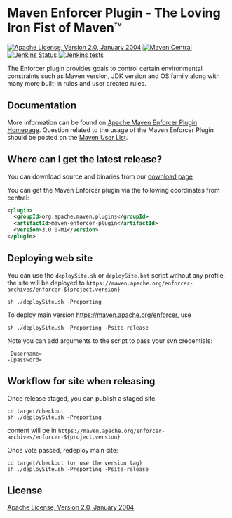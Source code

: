 <!---
 Licensed to the Apache Software Foundation (ASF) under one or more
 contributor license agreements.  See the NOTICE file distributed with
 this work for additional information regarding copyright ownership.
 The ASF licenses this file to You under the Apache License, Version 2.0
 (the "License"); you may not use this file except in compliance with
 the License.  You may obtain a copy of the License at

      http://www.apache.org/licenses/LICENSE-2.0

 Unless required by applicable law or agreed to in writing, software
 distributed under the License is distributed on an "AS IS" BASIS,
 WITHOUT WARRANTIES OR CONDITIONS OF ANY KIND, either express or implied.
 See the License for the specific language governing permissions and
 limitations under the License.
-->
Maven Enforcer Plugin - The Loving Iron Fist of Maven™
======================================================

[![Apache License, Version 2.0, January 2004](https://img.shields.io/github/license/apache/maven-enforcer.svg?label=License)][license]
[![Maven Central](https://img.shields.io/maven-central/v/org.apache.maven.plugins/maven-enforcer-plugin.svg?label=Maven%20Central)](https://search.maven.org/#search%7Cga%7C1%7Cg%3A%22org.apache.maven.plugins%22%20a%3A%22maven-enforcer-plugin%22)
[![Jenkins Status](https://img.shields.io/jenkins/s/https/builds.apache.org/view/M-R/view/Maven/job/maven-box/job/maven-enforcer/job/master.svg?style=flat-square)][build]
[![Jenkins tests](https://img.shields.io/jenkins/t/https/builds.apache.org/view/M-R/view/Maven/job/maven-box/job/maven-enforcer/job/master.svg?style=flat-square)][test-results]

The Enforcer plugin provides goals to control certain environmental constraints
such as Maven version, JDK version and OS family along with many more built-in
rules and user created rules.

Documentation
-------------

More information can be found on [Apache Maven Enforcer Plugin Homepage][enforcer-home].
Question related to the usage of the Maven Enforcer Plugin should be posted on
the [Maven User List][users-list].


Where can I get the latest release?
-----------------------------------
You can download source and binaries from our [download page][enforcer-download]

You can get the Maven Enforcer plugin via the following coordinates from central:

```xml
<plugin>
  <groupId>org.apache.maven.plugins</groupId>
  <artifactId>maven-enforcer-plugin</artifactId>
  <version>3.0.0-M1</version>
</plugin>
```


Deploying web site
------------------

You can use the `deploySite.sh` or `deploySite.bat` script
without any profile, the site will be deployed to `https://maven.apache.org/enforcer-archives/enforcer-${project.version}`

```
sh ./deploySite.sh -Preporting
```

To deploy main version https://maven.apache.org/enforcer, use
```
sh ./deploySite.sh -Preporting -Psite-release
```

Note you can add arguments to the script to pass your svn credentials:
```
-Dusername=
-Dpassword=
```

Workflow for site when releasing
--------------------------------

Once release staged, you can publish a staged site.
```
cd target/checkout
sh ./deploySite.sh -Preporting
```
content will be in `https://maven.apache.org/enforcer-archives/enforcer-${project.version}`

Once vote passed, redeploy main site:

```
cd target/checkout (or use the version tag)
sh ./deploySite.sh -Preporting -Psite-release
```

License
-------
[Apache License, Version 2.0, January 2004][license]


[home]: http://maven.apache.org/enforcer/maven-enforcer-plugin
[license]: https://www.apache.org/licenses/LICENSE-2.0.html
[build]: https://builds.apache.org/view/M-R/view/Maven/job/maven-box/job/maven-enforcer/job/master/
[test-results]: https://builds.apache.org/view/M-R/view/Maven/job/maven-box/job/maven-enforcer/job/master/lastCompletedBuild/testReport/
[build-status]: https://img.shields.io/jenkins/s/https/builds.apache.org/view/M-R/view/Maven/job/maven-box/job/maven-enforcer/job/master.svg?style=flat-square
[build-tests]: https://img.shields.io/jenkins/t/https/builds.apache.org/view/M-R/view/Maven/job/maven-box/job/maven-enforcer/job/master.svg?style=flat-square

[enforcer-home]: https://maven.apache.org/enforcer/maven-enforcer-plugin/
[enforcer-download]: https://maven.apache.org/enforcer/download.cgi
[users-list]: http://maven.apache.org/mail-lists.html
